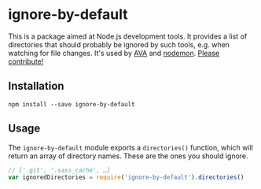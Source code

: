 # ignore-by-default
This is a package aimed at Node.js development tools. It provides a list of
directories that should probably be ignored by such tools, e.g. when watching
for file changes.
It's used by [AVA](https://www.npmjs.com/package/ava) and
[nodemon](https://www.npmjs.com/package/nodemon).
[Please contribute!](./CONTRIBUTING.md)
## Installation
```
npm install --save ignore-by-default
```
## Usage
The `ignore-by-default` module exports a `directories()` function, which will
return an array of directory names. These are the ones you should ignore.
```js
// ['.git', '.sass_cache', …]
var ignoredDirectories = require('ignore-by-default').directories()
```
